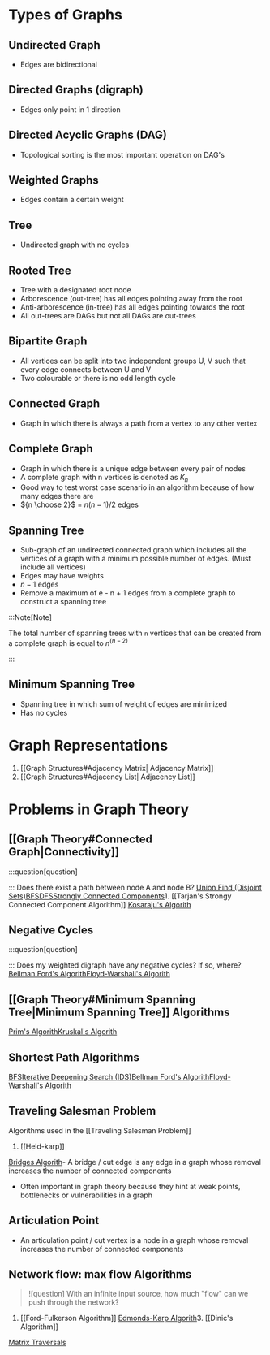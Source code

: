 ---
---
# Types of Graphs
## Undirected Graph 
- Edges are bidirectional

## Directed Graphs (digraph)
- Edges only point in 1 direction

## Directed Acyclic Graphs (DAG)
- Topological sorting is the most important operation on DAG's

## Weighted Graphs
- Edges contain a certain weight

## Tree
- Undirected graph with no cycles

## Rooted Tree
- Tree with a designated root node
- Arborescence (out-tree) has all edges pointing away from the root
- Anti-arborescence (in-tree) has all edges pointing towards the root
- All out-trees are DAGs but not all DAGs are out-trees

## Bipartite Graph
- All vertices can be split into two independent groups U, V such that every edge connects between U and V
- Two colourable or there is no odd length cycle

## Connected Graph
- Graph in which there is always a path from a vertex to any other vertex

## Complete Graph
- Graph in which there is a unique edge between every pair of nodes
- A complete graph with n vertices is denoted as $K_n$
- Good way to test worst case scenario in an algorithm because of how many edges there are
- ${n \choose 2}$ =  $n(n-1)/2$ edges

## Spanning Tree
 - Sub-graph of an undirected connected graph which includes all the vertices of a graph with a minimum possible number of edges. (Must include all vertices)
 - Edges may have weights
 - $n-1$ edges
 - Remove a maximum of e - n + 1 edges from a complete graph to construct a spanning tree
 
:::Note[Note] 

The total number of spanning trees with `n` vertices that can be created from a complete graph is equal to $n^{(n-2)}$

:::

## Minimum Spanning Tree
- Spanning tree in which sum of weight of edges are minimized
- Has no cycles

# Graph Representations
1. [[Graph Structures#Adjacency Matrix| Adjacency Matrix]]
2. [[Graph Structures#Adjacency List| Adjacency List]]


# Problems in Graph Theory
## [[Graph Theory#Connected Graph|Connectivity]]
:::question[question] 


:::
Does there exist a path between node A and node B?
[Union Find (Disjoint Sets)](</docs/Algorithms/Graphs/Union Find (Disjoint Sets).md>)[BFS](</docs/Algorithms/Graphs/BFS.md>)[DFS](</docs/Algorithms/Graphs/DFS.md>)[Strongly Connected Components](</docs/Algorithms/Graphs/Strongly Connected Components.md>)1. [[Tarjan's Strongy Connected Component Algorithm]]
[Kosaraju's Algorith](</docs/Algorithms/Kosaraju's Algorithm.md>)
## Negative Cycles
:::question[question] 


:::
Does my weighted digraph have any negative cycles? If so, where?
[Bellman Ford's Algorith](</docs/Algorithms/Graphs/Bellman Ford's Algorithm.md>)[Floyd-Warshall's Algorith](</docs/Algorithms/Graphs/Floyd-Warshall's Algorithm.md>)
## [[Graph Theory#Minimum Spanning Tree|Minimum Spanning Tree]] Algorithms
[Prim's Algorith](</docs/Algorithms/Graphs/Prim's Algorithm.md>)[Kruskal's Algorith](</docs/Algorithms/Graphs/Kruskal's Algorithm.md>)
## Shortest Path Algorithms
[BFS](</docs/Algorithms/Graphs/BFS.md>)[Iterative Deepening Search (IDS)](</docs/Algorithms/Graphs/Iterative Deepening Search (IDS).md>)[Bellman Ford's Algorith](</docs/Algorithms/Graphs/Bellman Ford's Algorithm.md>)[Floyd-Warshall's Algorith](</docs/Algorithms/Graphs/Floyd-Warshall's Algorithm.md>)
## Traveling Salesman Problem
Algorithms used in the [[Traveling Salesman Problem]]
1. [[Held-karp]]

[Bridges Algorith](</docs/Algorithms/Graphs/Bridges Algorithm.md>)- A bridge / cut edge is any edge in a graph whose removal increases the number of connected components
- Often important in graph theory because they hint at weak points, bottlenecks or vulnerabilities in a graph
## Articulation Point 
- An articulation point / cut vertex is a node in a graph whose removal increases the number of connected components

## Network flow: max flow Algorithms
>![question]
>With an infinite input source, how much "flow" can we push through the network?
1. [[Ford-Fulkerson Algorithm]]
[Edmonds-Karp Algorith](</docs/Algorithms/Edmonds-Karp Algorithm.md>)3. [[Dinic's Algorithm]]

[Matrix Traversals](</docs/Algorithms/Arrays/Matrix Traversals.md>)